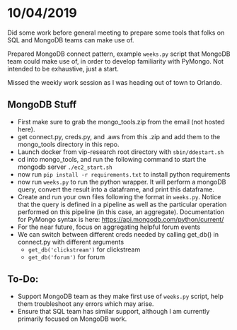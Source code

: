 # 10/04/2019

Did some work before general meeting to prepare some tools that folks on SQL and MongoDB teams can make use of.

Prepared MongoDB connect pattern, example ```weeks.py``` script that MongoDB team could make use of, in order to develop familiarity with PyMongo. Not intended to be exhaustive, just a start.

Missed the weekly work session as I was heading out of town to Orlando.

## MongoDB Stuff
 - First make sure to grab the mongo_tools.zip from the email (not hosted here).
 - get connect.py, creds.py, and .aws from this .zip and add them to the mongo_tools directory in this repo.
 - Launch docker from vip-research root directory with
 ```sbin/ddestart.sh```
 - cd into mongo_tools, and run the following command to start the mongodb server
 ```./ec2_start.sh```
 - now run ```pip install -r requirements.txt``` to install python requirements
 - now run ```weeks.py``` to run the python wrapper. It will perform a mongoDB query, convert the result into a dataframe, and print this dataframe.
 - Create and run your own files following the format in ```weeks.py```. Notice that the query is defined in a pipeline as well as the particular operation performed on this pipeline (in this case, an aggregate). Documentation for PyMongo syntax is here: https://api.mongodb.com/python/current/
 - For the near future, focus on aggregating helpful forum events
 - We can switch between different creds needed by calling get_db() in connect.py with different arguments
   - ```get_db('clickstream')``` for clickstream
   - ```get_db('forum')``` for forum

## To-Do:
* Support MongoDB team as they make first use of ```weeks.py``` script, help them troubleshoot any errors which may arise.
* Ensure that SQL team has similar support, although I am currently primarily focused on MongoDB work.
